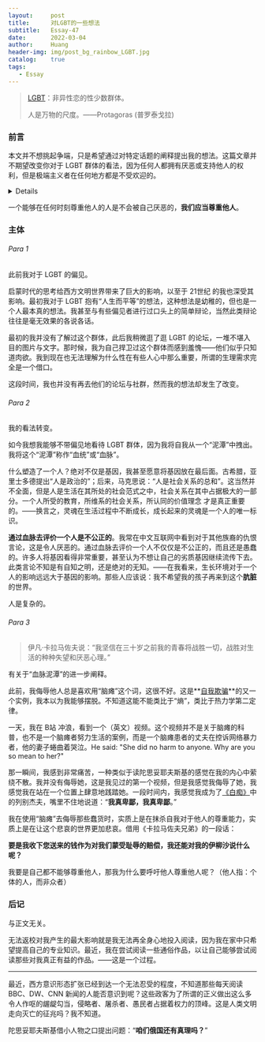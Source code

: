 ```yaml
---
layout:     post
title:      对LGBT的一些想法
subtitle:   Essay-47
date:       2022-03-04
author:     Huang
header-img: img/post_bg_rainbow_LGBT.jpg
catalog:    true
tags:
   - Essay
---
```


> [LGBT](https://zh.wikipedia.org/wiki/LGBT)：非异性恋的性少数群体。
>
> 人是万物的尺度。——Protagoras (普罗泰戈拉)

### 前言

本文并不想挑起争端，只是希望通过对特定话题的阐释提出我的想法。这篇文章并不期望改变你对于 LGBT 群体的看法，因为任何人都拥有厌恶或支持他人的权利，但是极端主义者在任何地方都是不受欢迎的。

<details>西方关于 LGBT、环境保护、动物保护……中许多塑造人的个性的<strong>观念</strong>出现了“政治正确”，也就是意识形态。我想有不少人支持这些是因为没有意识到自己被意识形态所操纵，他人决定了自我——这是很恐怖的一件事情，比隐私保护要恐怖许多。</details>

一个能够在任何时刻尊重他人的人是不会被自己厌恶的，**我们应当尊重他人**。

### 主体

###### Para 1

此前我对于 LGBT 的偏见。

启蒙时代的思考给西方文明世界带来了巨大的影响，以至于 21世纪 的我也深受其影响。最初我对于 LGBT 抱有“人生而平等”的想法，这种想法是幼稚的，但也是一个人最本真的想法。我甚至与有些偏见者进行过口头上的简单辩论，当然此类辩论往往是毫无效果的各说各话。

最初的我并没有了解过这个群体，此后我稍微逛了逛 LGBT 的论坛，一堆不堪入目的图片与文字。那时候，我为自己捍卫过这个群体而感到羞愧——他们似乎只知道肉欲。我到现在也无法理解为什么性在有些人心中那么重要，所谓的生理需求完全是一个借口。

这段时间，我也并没有再去他们的论坛与社群，然而我的想法却发生了改变。

###### Para 2

我的看法转变。

如今我想我能够不带偏见地看待 LGBT 群体，因为我将自我从一个“泥潭”中拽出。我将这个“泥潭”称作“血统”或“血脉”。

什么塑造了一个人？绝对不仅是基因，我甚至愿意将基因放在最后面。古希腊，亚里士多德提出“人是政治的”；后来，马克思说：“人是社会关系的总和”。这当然并不全面，但是人是生活在其所处的社会范式之中，社会关系在其中占据极大的一部分。一个人所受的教育，所维系的社会关系，所认同的价值理念 才是真正重要的。——换言之，灵魂在生活过程中不断成长，成长起来的灵魂是一个人的唯一标识。

**通过血脉去评价一个人是不公正的**。我常在中文互联网中看到对于其他族裔的仇恨言论，这是令人厌恶的。通过血脉去评价一个人不仅仅是不公正的，而且还是愚蠢的。许多人将基因看得非常重要，甚至认为不想让自己的劣质基因继续流传下去。此类言论不知是有自知之明，还是绝对的无知。——在我看来，生长环境对于一个人的影响远远大于基因的影响。那些人应该说：我不希望我的孩子再来到这个**肮脏**的世界。

人是复杂的。

###### Para 3

> 伊凡·卡拉马佐夫说：“我坚信在三十岁之前我的青春将战胜一切，战胜对生活的种种失望和厌恶心理。”

有关于“血脉泥潭”的进一步阐释。

此前，我侮辱他人总是喜欢用“脑瘫”这个词，这很不好。这是**[自我欺骗](https://xn--29s704loyd.com/2021/11/16/Essay-35/)**的又一个实例，我本以为我能够摆脱。不知道这能不能类比于“熵”，类比于热力学第二定律。

一天，我在 B站 冲浪，看到一个（英文）视频。这个视频并不是关于脑瘫的科普，也不是一个脑瘫者努力生活的案例，而是一个脑瘫患者的丈夫在控诉网络暴力者，他的妻子蜷曲着哭泣。He said: "She did no harm to anyone. Why are you so mean to her?"

那一瞬间，我感到非常痛苦，一种类似于读陀思妥耶夫斯基的感觉在我的内心中萦绕不散。我并没有侮辱她，这是我见过的第一个视频，但是我感觉我侮辱了她，我感觉我在站在一个位置上肆意地践踏她。一段时间内，我感觉我成为了[《白痴》](https://xn--29s704loyd.com/2021/06/05/The-Idiot/)中的列别杰夫，嘴里不住地说道：“**我真卑鄙，我真卑鄙**。”

我在使用“脑瘫”去侮辱那些蠢货时，实质上是在抹杀自我对于他人的尊重能力，实质上是在让这个悲哀的世界更加悲哀。借用《卡拉马佐夫兄弟》的一段话：

**要是我收下您送来的钱作为对我们蒙受耻辱的赔偿，我还能对我的伊柳沙说什么呢？**

我要是自己都不能够尊重他人，那我为什么要呼吁他人尊重他人呢？（他人指：个体的人，而非众者）

### 后记

与正文无关。

无法返校对我产生的最大影响就是我无法再全身心地投入阅读，因为我在家中只希望提高自己的专业知识。最近，我在尝试阅读一些通俗作品，以让自己能够尝试阅读那些对我真正有益的作品。——这是一个过程。

---

最近，西方意识形态扩张已经到达一个无法忍受的程度，不知道那些每天阅读 BBC、DW、CNN 新闻的人能否意识到呢？这些政客为了所谓的正义做出这么多令人作呕的龌龊勾当，侵略者、屠杀者、愚民者占据着权力的顶峰。这是人类文明走向灭亡的征兆吗？我不知道。

陀思妥耶夫斯基借小人物之口提出问题：“**咱们俄国还有真理吗？**”

